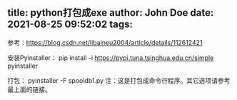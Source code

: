 title: python打包成exe
author: John Doe
date: 2021-08-25 09:52:02
tags:
---
参考：https://blog.csdn.net/libaineu2004/article/details/112612421

安装Pyinstaller：
pip install -i https://pypi.tuna.tsinghua.edu.cn/simple pyinstaller

打包：
pyinstaller -F spooldb1.py
注：这是打包成命令行程序。其它选项请参考最上面的链接。